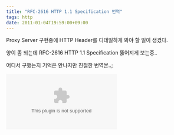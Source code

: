```yaml
---
title: "RFC-2616 HTTP 1.1 Specification 번역"
tags: http
date: 2011-01-04T19:59:00+09:00
---
```


Proxy Server 구현중에 HTTP Header를 디테일하게 봐야 할 일이 생겼다.

양이 좀 되는데 RFC-2616 HTTP 1.1 Specification 뚫어지게 보는중..

 
어디서 구했는지 기억은 안나지만 친절한 번역본..;


![RFC-2616](/assets/attach/RFC-2616_HTTP1.1_Kor.doc)
